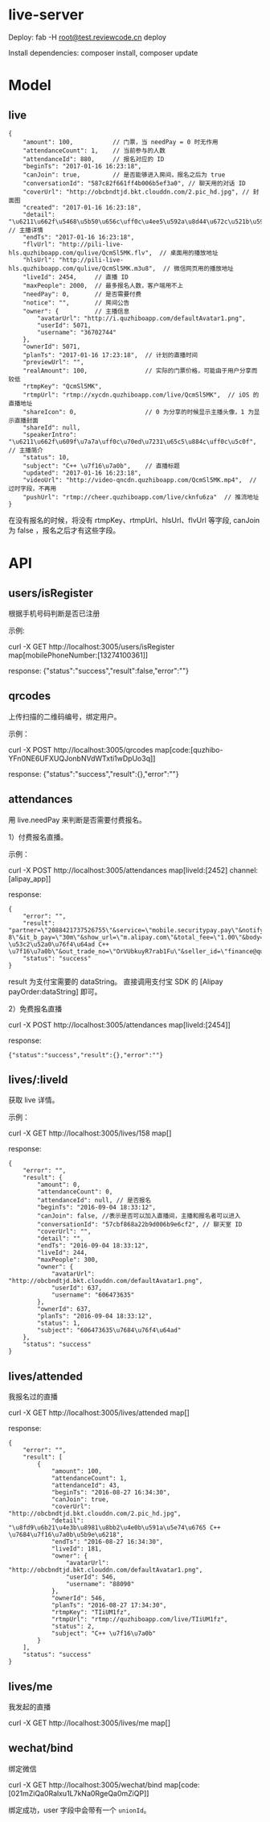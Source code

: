 # live-server

Deploy: fab -H root@test.reviewcode.cn deploy

Install dependencies: composer install, composer update


# Model

## live

```
{
    "amount": 100,           // 门票，当 needPay = 0 时无作用
    "attendanceCount": 1,    // 当前参与的人数
    "attendanceId": 880,     // 报名对应的 ID
    "beginTs": "2017-01-16 16:23:18",   
    "canJoin": true,         // 是否能够进入房间，报名之后为 true
    "conversationId": "587c82f661ff4b006b5ef3a0", // 聊天用的对话 ID
    "coverUrl": "http://obcbndtjd.bkt.clouddn.com/2.pic_hd.jpg", // 封面图
    "created": "2017-01-16 16:23:18",
    "detail": "\u6211\u662f\u5468\u5b50\u656c\uff0c\u4ee5\u592a\u8d44\u672c\u521b\u59cb\u4eba\u517c",                             // 主播详情
    "endTs": "2017-01-16 16:23:18", 
    "flvUrl": "http://pili-live-hls.quzhiboapp.com/qulive/QcmSl5MK.flv",  // 桌面用的播放地址
    "hlsUrl": "http://pili-live-hls.quzhiboapp.com/qulive/QcmSl5MK.m3u8",  // 微信网页用的播放地址
    "liveId": 2454,     // 直播 ID
    "maxPeople": 2000,  // 最多报名人数，客户端用不上
    "needPay": 0,       // 是否需要付费
    "notice": "",       // 房间公告
    "owner": {          // 主播信息
        "avatarUrl": "http://i.quzhiboapp.com/defaultAvatar1.png",
        "userId": 5071,
        "username": "36702744"
    },
    "ownerId": 5071,     
    "planTs": "2017-01-16 17:23:18",  // 计划的直播时间
    "previewUrl": "",                
    "realAmount": 100,                // 实际的门票价格，可能由于用户分享而较低
    "rtmpKey": "QcmSl5MK",            
    "rtmpUrl": "rtmp://xycdn.quzhiboapp.com/live/QcmSl5MK",  // iOS 的直播地址
    "shareIcon": 0,                   // 0 为分享的时候显示主播头像，1 为显示直播封面
    "shareId": null,
    "speakerIntro": "\u6211\u662f\u609f\u7a7a\uff0c\u70ed\u7231\u65c5\u884c\uff0c\u5c0f",                              // 主播简介
    "status": 10,
    "subject": "C++ \u7f16\u7a0b",    // 直播标题
    "updated": "2017-01-16 16:23:18",  
    "videoUrl": "http://video-qncdn.quzhiboapp.com/QcmSl5MK.mp4",  // 过时字段，不再用
    "pushUrl": "rtmp://cheer.quzhiboapp.com/live/cknfu6za"  // 推流地址
}
```

在没有报名的时候，将没有 rtmpKey、rtmpUrl、hlsUrl、flvUrl 等字段, canJoin 为 false ，报名之后才有这些字段。

# API

## users/isRegister

根据手机号码判断是否已注册

示例:

curl -X GET http://localhost:3005/users/isRegister map[mobilePhoneNumber:[13274100361]]

response: {"status":"success","result":false,"error":""}

## qrcodes

上传扫描的二维码编号，绑定用户。

示例：

curl -X POST http://localhost:3005/qrcodes map[code:[quzhibo-YFn0NE6UFXUQJonbNVdWTxti1wDpUo3q]]

response: {"status":"success","result":{},"error":""}

## attendances

用 live.needPay 来判断是否需要付费报名。

1）付费报名直播。

示例：

curl -X POST http://localhost:3005/attendances map[liveId:[2452] channel:[alipay_app]]

response: 

```
{
    "error": "",
    "result": "partner=\"2088421737526755\"&service=\"mobile.securitypay.pay\"&notify_url=\"http://api.quzhiboapp.com/rewards/notify\"&_input_charset=\"utf-8\"&it_b_pay=\"30m\"&show_url=\"m.alipay.com\"&total_fee=\"1.00\"&body=\"855919044 \u53c2\u52a0\u76f4\u64ad C++ \u7f16\u7a0b\"&out_trade_no=\"OrVUbkuyR7rab1Fu\"&seller_id=\"finance@quzhiboapp.com\"&subject=\"\u53c2\u52a0\u76f4\u64ad\"&payment_type=\"1\"&sign_type=\"RSA\"&sign=\"RmXFHW224ehmvAMBnVtfq6tCxAyiS8MhG9yy63DG8MMiI%2BiD7gfXddDQSz%2Ff7oXx6vaSynlldD85YETCiTN6HyEj51PfYiefPQKFjuT4OL%2BJ4iQYdn3BcUUs8BrSWT8b6dx5TNZpGpexmXo4AP3GmBH%2BSgJuy%2Foqj81Q%2FZUzrVg%3D\"",
    "status": "success"
}
```

result 为支付宝需要的 dataString。 直接调用支付宝 SDK 的 [Alipay payOrder:dataString] 即可。

2）免费报名直播

curl -X POST http://localhost:3005/attendances map[liveId:[2454]]

response:

```
{"status":"success","result":{},"error":""}
```


## lives/:liveId

获取 live 详情。

示例：

curl -X GET http://localhost:3005/lives/158 map[]

response:
```
{
    "error": "",
    "result": {
        "amount": 0,
        "attendanceCount": 0,
        "attendanceId": null, // 是否报名
        "beginTs": "2016-09-04 18:33:12",
        "canJoin": false, //表示是否可以加入直播间，主播和报名者可以进入
        "conversationId": "57cbf868a22b9d006b9e6cf2", // 聊天室 ID
        "coverUrl": "",
        "detail": "",
        "endTs": "2016-09-04 18:33:12",
        "liveId": 244,
        "maxPeople": 300,
        "owner": {
            "avatarUrl": "http://obcbndtjd.bkt.clouddn.com/defaultAvatar1.png",
            "userId": 637,
            "username": "606473635"
        },
        "ownerId": 637,
        "planTs": "2016-09-04 18:33:12",
        "status": 1,
        "subject": "606473635\u7684\u76f4\u64ad"
    },
    "status": "success"
}

```


## lives/attended

我报名过的直播

curl -X GET http://localhost:3005/lives/attended map[]

response: 

```
{
    "error": "",
    "result": [
        {
            "amount": 100,
            "attendanceCount": 1,
            "attendanceId": 43,
            "beginTs": "2016-08-27 16:34:30",
            "canJoin": true,
            "coverUrl": "http://obcbndtjd.bkt.clouddn.com/2.pic_hd.jpg",
            "detail": "\u8fd9\u6b21\u4e3b\u8981\u8bb2\u4e0b\u591a\u5e74\u6765 C++ \u7684\u7f16\u7a0b\u5b9e\u6218",
            "endTs": "2016-08-27 16:34:30",
            "liveId": 181,
            "owner": {
                "avatarUrl": "http://obcbndtjd.bkt.clouddn.com/defaultAvatar1.png",
                "userId": 546,
                "username": "88090"
            },
            "ownerId": 546,
            "planTs": "2016-08-27 17:34:30",
            "rtmpKey": "TIiUM1fz",
            "rtmpUrl": "rtmp://quzhiboapp.com/live/TIiUM1fz",
            "status": 2,
            "subject": "C++ \u7f16\u7a0b"
        }
    ],
    "status": "success"
}
```

## lives/me

我发起的直播

curl -X GET http://localhost:3005/lives/me map[]


## wechat/bind

绑定微信

curl -X GET http://localhost:3005/wechat/bind map[code:[021mZiQa0Ralxu1L7kNa0RgeQa0mZiQP]]

绑定成功，user 字段中会带有一个 `unionId`。


